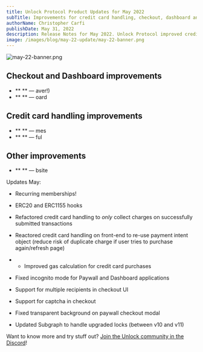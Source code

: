 ```yaml
---
title: Unlock Protocol Product Updates for May 2022
subTitle: Improvements for credit card handling, checkout, dashboard and keychain
authorName: Christopher Carfi
publishDate: May 31, 2022
description: Release Notes for May 2022. Unlock Protocol improved credit card handling, checkout flows, the dashboard and keychain, and more.
image: /images/blog/may-22-update/may-22-banner.png
---
```


![may-22-banner.png](/images/blog/may-22-update/may-22-banner.png)

## Checkout and Dashboard improvements 

- ** ** — aver!)
- ** ** — oard

## Credit card handling improvements

- ** ** — mes
- ** ** — ful


## Other improvements

- ** ** — bsite


Updates May:

* Recurring memberships!

* ERC20 and ERC1155 hooks


* Refactored credit card handling to _only_ collect charges on successfully submitted transactions
* Reactored credit card handling on front-end to re-use payment intent object (reduce risk of duplicate charge if user tries to purchase again/refresh page)
* * Improved gas calculation for credit card purchases


* Fixed incognito mode for Paywall and Dashboard applications
* Support for multiple recipients in checkout UI
* Support for captcha in checkout
* Fixed transparent background on paywall checkout modal


* Updated Subgraph to handle upgraded locks (between v10 and v11)



Want to know more and try stuff out? [Join the Unlock community in the Discord](https://discord.com/invite/Ah6ZEJyTDp)!
